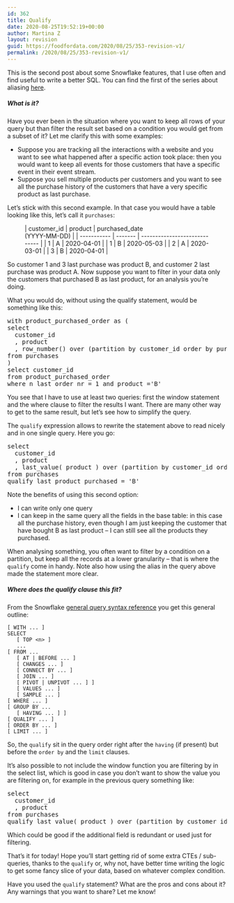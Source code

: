 ```yaml
---
id: 362
title: Qualify
date: 2020-08-25T19:52:19+00:00
author: Martina Z
layout: revision
guid: https://foodfordata.com/2020/08/25/353-revision-v1/
permalink: /2020/08/25/353-revision-v1/
---
```

This is the second post about some Snowflake features, that I use often and find useful to write a better SQL. You can find the first of the series about aliasing <a rel="noreferrer noopener" href="https://foodfordata.com/2020/08/24/aliasing/" data-type="URL" data-id="https://foodfordata.com/2020/08/24/aliasing/" target="_blank">here</a>.

##### What is it?

Have you ever been in the situation where you want to keep all rows of your query but than filter the result set based on a condition you would get from a subset of it? Let me clarify this with some examples:

  * Suppose you are tracking all the interactions with a website and you want to see what happened after a specific action took place: then you would want to keep all events for those customers that have a specific event in their event stream.
  * Suppose you sell multiple products per customers and you want to see all the purchase history of the customers that have a very specific product as last purchase.

Let&#8217;s stick with this second example. In that case you would have a table looking like this, let&#8217;s call it `purchases`:<figure class="wp-block-table is-style-regular">

| customer_id | product | purchased_date  
(YYYY-MM-DD) |
| ----------- | ------- | ----------------------------- |
| 1           | A       | 2020-04-01                    |
| 1           | B       | 2020-05-03                    |
| 2           | A       | 2020-03-01                    |
| 3           | B       | 2020-04-01                    |</figure> 

So customer 1 and 3 last purchase was product B, and customer 2 last purchase was product A. Now suppose you want to filter in your data only the customers that purchased B as last product, for an analysis you&#8217;re doing.

What you would do, without using the qualify statement, would be something like this:

<pre class="EnlighterJSRAW" data-enlighter-language="sql" data-enlighter-theme="" data-enlighter-highlight="" data-enlighter-linenumbers="" data-enlighter-lineoffset="" data-enlighter-title="" data-enlighter-group="">with product_purchased_order as (
select 
  customer_id
  , product
  , row_number() over (partition by customer_id order by purchased_date desc) as n_last_order_nr
from purchases
)
select customer_id 
from product_purchased_order
where n_last_order_nr = 1 and product ='B'</pre>

You see that I have to use at least two queries: first the window statement and the where clause to filter the results I want. There are many other way to get to the same result, but let&#8217;s see how to simplify the query.

The `qualify` expression allows to rewrite the statement above to read nicely and in one single query. Here you go:

<pre class="EnlighterJSRAW" data-enlighter-language="sql" data-enlighter-theme="" data-enlighter-highlight="" data-enlighter-linenumbers="" data-enlighter-lineoffset="" data-enlighter-title="" data-enlighter-group="">select 
  customer_id
  , product 
  , last_value( product ) over (partition by customer_id order by purchased_date) as last_product_purchased
from purchases
qualify last_product_purchased = 'B'</pre>

Note the benefits of using this second option:

  * I can write only one query
  * I can keep in the same query all the fields in the base table: in this case all the purchase history, even though I am just keeping the customer that have bought B as last product &#8211; I can still see all the products they purchased.

When analysing something, you often want to filter by a condition on a partition, but keep all the records at a lower granularity &#8211; that is where the `qualify` come in handy. Note also how using the alias in the query above made the statement more clear. 

##### Where does the qualify clause this fit?

From the Snowflake <a rel="noreferrer noopener" href="https://docs.snowflake.com/en/sql-reference/constructs.html" target="_blank">general query syntax reference</a> you get this general outline:

<pre class="wp-block-code"><code>&#91; WITH ... ]
SELECT
   &#91; TOP &lt;n> ]
   ...
&#91; FROM ...
   &#91; AT | BEFORE ... ]
   &#91; CHANGES ... ]
   &#91; CONNECT BY ... ]
   &#91; JOIN ... ]
   &#91; PIVOT | UNPIVOT ... ] ]
   &#91; VALUES ... ]
   &#91; SAMPLE ... ]
&#91; WHERE ... ]
&#91; GROUP BY ...
   &#91; HAVING ... ] ]
&#91; QUALIFY ... ]
&#91; ORDER BY ... ]
&#91; LIMIT ... ]</code></pre>

So, the `qualify` sit in the query order right after the `having` (if present) but before the `order by` and the `limit` clauses.

It&#8217;s also possible to not include the window function you are filtering by in the select list, which is good in case you don&#8217;t want to show the value you are filtering on, for example in the previous query something like:

<pre class="EnlighterJSRAW" data-enlighter-language="sql" data-enlighter-theme="" data-enlighter-highlight="" data-enlighter-linenumbers="" data-enlighter-lineoffset="" data-enlighter-title="" data-enlighter-group="">select 
  customer_id
  , product
from purchases
qualify last_value( product ) over (partition by customer_id order by purchased_date) = 'B'</pre>

Which could be good if the additional field is redundant or used just for filtering.

That&#8217;s it for today! Hope you&#8217;ll start getting rid of some extra CTEs / sub-queries, thanks to the `qualify` or, why not, have better time writing the logic to get some fancy slice of your data, based on whatever complex condition.

Have you used the `qualify` statement? What are the pros and cons about it? Any warnings that you want to share? Let me know!